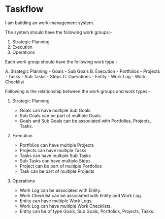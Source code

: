 # Taskflow

I am building an work-management system.

The system should have the following work groups:-

1. Strategic Planning
2. Execution
3. Operations

Each work group should have the following work type:-

A. Strategic Planning
    - Goals
    - Sub Goals
B. Execution
    - Portfolios
    - Projects
    - Tasks
    - Sub Tasks
    - Steps
C. Operations
    - Entity
    - Work Log
    - Work Checklist

Following is the relationship between the work groups and work types:-

1. Strategic Planning
    - Goals can have multiple Sub Goals.
    - Sub Goals can be part of multiple Goals.
    - Goals and Sub Goals can be associated with Portfolios, Projects, Tasks.

2. Execution
    - Portfolios can have multiple Projects
    - Projects can have multiple Tasks
    - Tasks can have multiple Sub Tasks
    - Sub Tasks can have multiple Steps
    - Project can be part of multiple Portfolios
    - Task can be part of multiple Projects

3. Operations
    - Work Log can be associated with Entity.
    - Work Checklist can be associated with Entity and Work Log.
    - Entity can have multiple Work Logs.
    - Work Log can have multiple Work Checklists.
    - Entity can be of type Goals, Sub Goals, Portfolios, Projects, Tasks.

